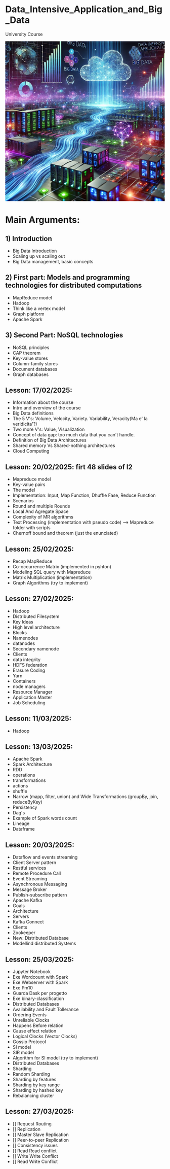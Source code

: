 # Data_Intensive_Application_and_Big_Data
University Course 


![Logo del progetto](./img/img1) 

# Main Arguments:

## 1) Introduction
- Big Data Introduction
- Scaling up vs scaling out
- Big Data management, basic concepts


## 2) First part: Models and programming technologies for distributed computations
- MapReduce model
- Hadoop
- Think like a vertex model
- Graph platform
- Apache Spark

## 3) Second Part: NoSQL technologies
- NoSQL principles
- CAP theorem
- Key-value stores
- Column-family stores
- Document databases
- Graph databases


## Lesson: 17/02/2025:
- Information about the course
- Intro and overview of the course 
- Big Data definitions 
- The 5 V's: Volume, Velocity, Variety. Variability, Veracity(Ma e' la veridicita'?)
- Two more V's: Value, Visualization
- Concept of data gap: too much data that you can't handle.
- Definition of Big Data Architectures
- Shared memory Vs Shared-nothing architectures
- Cloud Computing


## Lesson: 20/02/2025: firt 48 slides of l2
- Mapreduce model
- Key-value pairs
- The model 
- Implementation: Input, Map Function, Dhuffle Fase, Reduce Function
- Scenarios
- Round and multiple Rounds
- Local And Agregate Space 
- Complexity of MR algorithms
- Text Processing (implementation with pseudo code) --> Mapreduce folder with scripts
- Chernoff bound and theorem (just the enunciated) 

## Lesson: 25/02/2025:
- Recap MapReduce
- Co-occurrence Matrix (implemented in pyhton)
- Modeling SQL query with Mapreduce 
- Matrix Multiplication (implementation)
- Graph Algorithms (try to implement) 


## Lesson: 27/02/2025:
- Hadoop
- Distributed Filesystem
- Key Ideas
- High level architecture
- Blocks
- Namenodes
- datanodes
- Secondary namenode
- Clients
- data integrity 
- HDFS federation
- Erasure Coding
- Yarn 
- Containers
- node managers
- Resource Manager
- Application Master
- Job Scheduling

## Lesson: 11/03/2025:
- Hadoop

## Lesson: 13/03/2025:
- Apache Spark
- Spark Architecture
- RDD
- operations
- transformations
- actions
- shuffle
- Narrow (mapp, filter, union) and Wide Transformations (groupBy, join, reduceByKey)
- Persistency
- Dag's
- Example of Spark words count
- Lineage
- Dataframe

## Lesson: 20/03/2025:
- Dataflow and events streaming
- Client Server pattern 
- Restful services
- Remote Procedure Call
- Event Streaming
- Asynchronous Messaging
- Message Broker
- Publish-subscribe pattern
- Apache  Kafka
- Goals
- Architecture
- Servers
- Kafka Connect
- Clients
- Zookeeper
- New: Distributed Database
- Modellind distributed Systems


## Lesson: 25/03/2025:
- Jupyter Notebook
- Exe Wordcount with Spark
- Exe Webserver with Spark
- Exe Pm10 
- Guarda Dask per progetto
- Exe binary-classification
- Distributed Databases
- Availability and Fault Tollerance
- Ordering Events
- Unreliable Clocks
- Happens Before relation
- Cause effect relation
- Logical Clocks (Vector Clocks)
- Gossip Protocol
- SI model
- SIR model
- Algorithm for SI model (try to implement)
- Distributed Databases 
- Sharding 
- Random Sharding
- Sharding by features
- Sharding by key range
- Sharding by hashed key
- Rebalancing cluster


## Lesson: 27/03/2025:
- [] Request Routing
- [] Replication
- [] Master Slave Replication
- [] Peer-to-peer Replication
- [] Consistency issues 
- [] Read Read conflict
- [] Write Write Conflict
- [] Read Write Conflict






